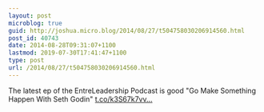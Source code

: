 ```yaml
---
layout: post
microblog: true
guid: http://joshua.micro.blog/2014/08/27/t504758030206914560.html
post_id: 40743
date: 2014-08-28T09:31:07+1100
lastmod: 2019-07-30T17:41:47+1100
type: post
url: /2014/08/27/t504758030206914560.html
---
```

The latest ep of the EntreLeadership Podcast is good "Go Make Something Happen With Seth Godin" [t.co/k3S67k7vv...](http://t.co/k3S67k7vvs)
